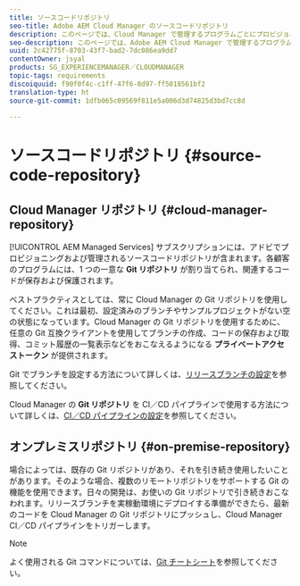 ```yaml
---
title: ソースコードリポジトリ
seo-title: Adobe AEM Cloud Manager のソースコードリポジトリ
description: このページでは、Cloud Manager で管理するプログラムごとにプロビジョニングされる Git リポジトリについて説明します。
seo-description: このページでは、Adobe AEM Cloud Manager で管理するプログラムごとにプロビジョニングされる Git リポジトリについて説明します。
uuid: 2c42775f-8703-43f7-bad2-7dc086ea9dd7
contentOwner: jsyal
products: SG_EXPERIENCEMANAGER／CLOUDMANAGER
topic-tags: requirements
discoiquuid: f90f0f4c-c1ff-47f6-8d97-ff5018561bf2
translation-type: ht
source-git-commit: 1dfb065c09569f811e5a006d3d74825d3bd7cc8d

---
```



# ソースコードリポジトリ {#source-code-repository}

## Cloud Manager リポジトリ {#cloud-manager-repository}

[!UICONTROL AEM Managed Services] サブスクリプションには、アドビでプロビジョニングおよび管理されるソースコードリポジトリが含まれます。各顧客のプログラムには、1 つの一意な **Git リポジトリ** が割り当てられ、関連するコードが保存および保護されます。

ベストプラクティスとしては、常に Cloud Manager の Git リポジトリを使用してください。これは最初、設定済みのブランチやサンプルプロジェクトがない空の状態になっています。Cloud Manager の Git リポジトリを使用するために、任意の Git 互換クライアントを使用してブランチの作成、コードの保存および取得、コミット履歴の一覧表示などをおこなえるようになる **プライベートアクセストークン** が提供されます。

Git でブランチを設定する方法について詳しくは、[リリースブランチの設定](configure-your-release-branches.md)を参照してください。

Cloud Manager の **Git リポジトリ** を CI／CD パイプラインで使用する方法について詳しくは、[CI／CD パイプラインの設定](configuring-pipeline.md)を参照してください。

## オンプレミスリポジトリ {#on-premise-repository}

場合によっては、既存の Git リポジトリがあり、それを引き続き使用したいことがあります。そのような場合、複数のリモートリポジトリをサポートする Git の機能を使用できます。日々の開発は、お使いの Git リポジトリで引き続きおこなわれます。リリースブランチを実稼動環境にデプロイする準備ができたら、最新のコードを Cloud Manager の Git リポジトリにプッシュし、Cloud Manager CI／CD パイプラインをトリガーします。

>[!NOTE]
>
>よく使用される Git コマンドについては、[Git チートシート](https://education.github.com/git-cheat-sheet-education.pdf)を参照してください。

